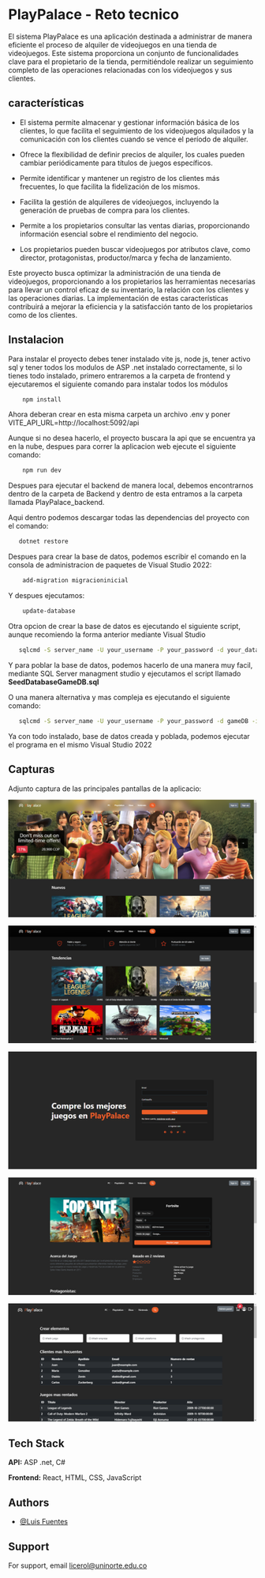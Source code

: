 
# PlayPalace - Reto tecnico

El sistema PlayPalace es una aplicación destinada a administrar de manera eficiente el proceso de alquiler de videojuegos en una tienda de videojuegos. Este sistema proporciona un conjunto de funcionalidades clave para el propietario de la tienda, permitiéndole realizar un seguimiento completo de las operaciones relacionadas con los videojuegos y sus clientes.


## características

- El sistema permite almacenar y gestionar información básica de los clientes, lo que facilita el seguimiento de los videojuegos alquilados y la comunicación con los clientes cuando se vence el período de alquiler.

- Ofrece la flexibilidad de definir precios de alquiler, los cuales pueden cambiar periódicamente para títulos de juegos específicos.

- Permite identificar y mantener un registro de los clientes más frecuentes, lo que facilita la fidelización de los mismos.

- Facilita la gestión de alquileres de videojuegos, incluyendo la generación de pruebas de compra para los clientes.

- Permite a los propietarios consultar las ventas diarias, proporcionando información esencial sobre el rendimiento del negocio.

-  Los propietarios pueden buscar videojuegos por atributos clave, como director, protagonistas, productor/marca y fecha de lanzamiento.

Este proyecto busca optimizar la administración de una tienda de videojuegos, proporcionando a los propietarios las herramientas necesarias para llevar un control eficaz de su inventario, la relación con los clientes y las operaciones diarias. La implementación de estas características contribuirá a mejorar la eficiencia y la satisfacción tanto de los propietarios como de los clientes.



## Instalacion

Para instalar el proyecto debes tener instalado vite js, node js, tener activo sql y tener todos los modulos de ASP .net instalado correctamente, si lo tienes todo instalado, primero entraremos a la carpeta de frontend y ejecutaremos el siguiente comando para instalar todos los módulos

```bash
    npm install
```

Ahora deberan crear en esta misma carpeta un archivo .env y poner VITE_API_URL=http://localhost:5092/api

Aunque si no desea hacerlo, el proyecto buscara la api que se encuentra ya en la nube, despues para correr la aplicacion web ejecute el siguiente comando:

```bash
    npm run dev
```

Despues para ejecutar el backend de manera local, debemos encontrarnos dentro de la carpeta de Backend y dentro de esta entramos a la carpeta llamada PlayPalace_backend.

Aqui dentro podemos descargar todas las dependencias del proyecto con el comando:

```bash
   dotnet restore
```

Despues para crear la base de datos, podemos escribir el comando en la consola de administracion de paquetes de Visual Studio 2022:

```bash
    add-migration migracioninicial
```

Y despues ejecutamos:

```bash
    update-database
```
Otra opcion de crear la base de datos es ejecutando el siguiente script, aunque recomiendo la forma anterior mediante Visual Studio 

```bash
   sqlcmd -S server_name -U your_username -P your_password -d your_database_name -i createDatabaseOP.sql

```

Y para poblar la base de datos, podemos hacerlo de una manera muy facil, mediante SQL Server managment studio y ejecutamos el script llamado **SeedDatabaseGameDB.sql**

O una manera alternativa y mas compleja es ejecutando el siguiente comando:

```bash
   sqlcmd -S server_name -U your_username -P your_password -d gameDB -i SeedDatabaseGameDB.sql

```

Ya con todo instalado, base de datos creada y poblada, podemos ejecutar el programa en el mismo Visual Studio 2022


## Capturas

Adjunto captura de las principales pantallas de la aplicacio:

![App Screenshot](https://raw.githubusercontent.com/luisda190519/Sophos_RetoTecnico/main/images/image1.png?token=GHSAT0AAAAAACIP267Y6NIVQ4KY2ZJOKOCAZJRLQSQ)

![App Screenshot](https://raw.githubusercontent.com/luisda190519/Sophos_RetoTecnico/main/images/image2.png?token=GHSAT0AAAAAACIP267Y7F2N55JMTDNPWKHYZJRLRKA)

![App Screenshot](https://raw.githubusercontent.com/luisda190519/Sophos_RetoTecnico/main/images/image3.png?token=GHSAT0AAAAAACIP267ZBUPFGX7GTL2EO42CZJRLROQ)

![App Screenshot](https://raw.githubusercontent.com/luisda190519/Sophos_RetoTecnico/main/images/image4.png?token=GHSAT0AAAAAACIP267ZTBOO7VAFGGFLGMUIZJRLRVA)

![App Screenshot](https://raw.githubusercontent.com/luisda190519/Sophos_RetoTecnico/main/images/image5.png?token=GHSAT0AAAAAACIP267Y6NS6ZPYZ5L6DID6MZJRLR3Q)
## Tech Stack

**API:** ASP .net, C#

**Frontend:** React, HTML, CSS, JavaScript

## Authors

- [@Luis Fuentes](https://github.com/luisda190519)


## Support

For support, email licerol@uninorte.edu.co

